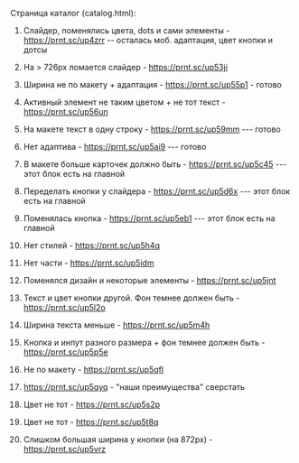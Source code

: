 Страница каталог (catalog.html):

1. Слайдер, поменялись цвета, dots и сами элементы - https://prnt.sc/up4zrr -- осталась моб. адаптация, цвет кнопки и дотсы
2. На > 726px ломается слайдер - https://prnt.sc/up53ji
3. Ширина не по макету + адаптация - https://prnt.sc/up55p1 - готово
4. Активный элемент не таким цветом + не тот текст - https://prnt.sc/up56un

6. На макете текст в одну строку - https://prnt.sc/up59mm --- готово
7. Нет адаптива - https://prnt.sc/up5ai9 --- готово
8. В макете больше карточек должно быть - https://prnt.sc/up5c45 --- этот блок есть на главной
9. Переделать кнопки у слайдера - https://prnt.sc/up5d6x --- этот блок есть на главной
10. Поменялась кнопка - https://prnt.sc/up5eb1 --- этот блок есть на главной
11. Нет стилей - https://prnt.sc/up5h4q
12. Нет части - https://prnt.sc/up5idm
13. Поменялся дизайн и некоторые элементы - https://prnt.sc/up5jnt
14. Текст и цвет кнопки другой. Фон темнее должен быть - https://prnt.sc/up5l2o
15. Ширина текста меньше - https://prnt.sc/up5m4h
16. Кнопка и инпут разного размера + фон темнее должен быть - https://prnt.sc/up5p5e
17. Не по макету - https://prnt.sc/up5qfl
18. https://prnt.sc/up5qyq - "наши преимущества" сверстать
19. Цвет не тот - https://prnt.sc/up5s2p
20. Цвет не тот - https://prnt.sc/up5t8q
21. Слишком большая ширина у кнопки (на 872px) - https://prnt.sc/up5vrz
